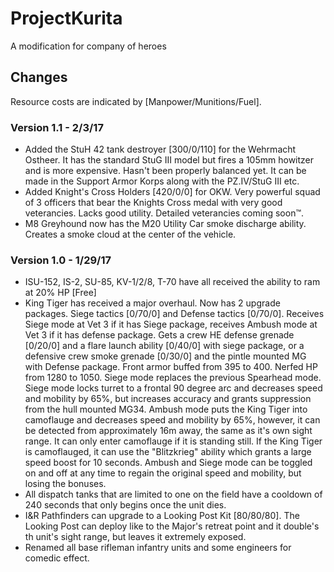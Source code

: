 # ProjectKurita
A modification for company of heroes

## Changes
Resource costs are indicated by [Manpower/Munitions/Fuel].
### Version 1.1 - 2/3/17
- Added the StuH 42 tank destroyer [300/0/110] for the Wehrmacht Ostheer. It has the standard StuG III model but fires a 105mm howitzer and is more expensive. Hasn't been properly balanced yet. It can be made in the Support Armor Korps along with the PZ.IV/StuG III etc.
- Added Knight's Cross Holders [420/0/0] for OKW. Very powerful squad of 3 officers that bear the Knights Cross medal with very good veterancies. Lacks good utility. Detailed veterancies coming soon™.
- M8 Greyhound now has the M20 Utility Car smoke discharge ability. Creates a smoke cloud at the center of the vehicle.

### Version 1.0 - 1/29/17
- ISU-152, IS-2, SU-85, KV-1/2/8, T-70 have all received the ability to ram at 20% HP [Free]
- King Tiger has received a major overhaul. Now has 2 upgrade packages. Siege tactics [0/70/0] and Defense tactics [0/70/0]. Receives Siege mode at Vet 3 if it has Siege package, receives Ambush mode at Vet 3 if it has defense package. Gets a crew HE defense grenade [0/20/0] and a flare launch ability [0/40/0] with siege package, or a defensive crew smoke grenade [0/30/0] and the pintle mounted MG with Defense package. Front armor buffed from 395 to 400. Nerfed HP from 1280 to 1050. Siege mode replaces the previous Spearhead mode. Siege mode locks turret to a frontal 90 degree arc and decreases speed and mobility by 65%, but increases accuracy and grants suppression from the hull mounted MG34. Ambush mode puts the King Tiger into camoflauge and decreases speed and mobility by 65%, however, it can be detected from approximately 16m away, the same as it's own sight range. It can only enter camoflauge if it is standing still. If the King Tiger is camoflauged, it can use the "Blitzkrieg" ability which grants a large speed boost for 10 seconds. Ambush and Siege mode can be toggled on and off at any time to regain the original speed and mobility, but losing the bonuses.
- All dispatch tanks that are limited to one on the field have a cooldown of 240 seconds that only begins once the unit dies.
- I&R Pathfinders can upgrade to a Looking Post Kit [80/80/80]. The Looking Post can deploy like to the Major's retreat point and it double's th unit's sight range, but leaves it extremely exposed.
- Renamed all base rifleman infantry units and some engineers for comedic effect.
